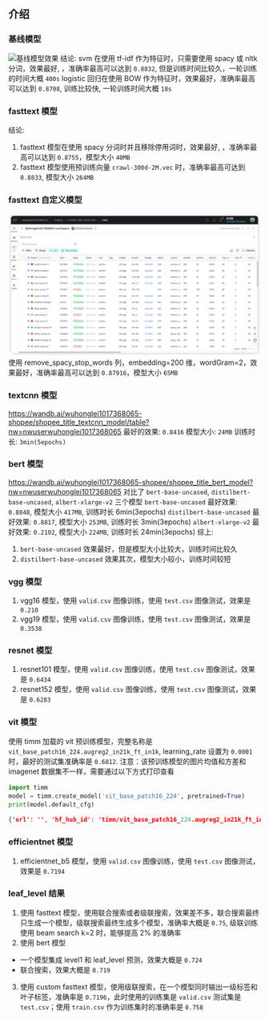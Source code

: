 ## 介绍
### 基线模型

![基线模型效果](https://p.ipic.vip/9otk4y.png)
结论:
svm 在使用 tf-idf 作为特征时，只需要使用 spacy 或 nltk 分词，效果最好, ，准确率最高可以达到 `0.8832`, 但是训练时间比较久，一轮训练的时间大概 `400s`
logistic 回归在使用 BOW 作为特征时，效果最好，准确率最高可以达到 `0.8708`, 训练比较快, 一轮训练时间大概 `18s`

### fasttext 模型

结论:
1. fasttext 模型在使用 spacy 分词时并且移除停用词时，效果最好, ，准确率最高可以达到 `0.8755`，模型大小 `40MB`
2. fasttext 模型使用预训练向量 `crawl-300d-2M.vec` 时，准确率最高可达到 `0.8833`, 模型大小 `264MB`

### fasttext 自定义模型
![fasttext 自定义模型效果](./screenshot/custom_fasttext.png)
使用 remove_spacy_stop_words 列，embedding=200 维，wordGram=2，效果最好，准确率最高可以达到 `0.87916`，模型大小 `65MB`

### textcnn 模型

https://wandb.ai/wuhonglei1017368065-shopee/shopee_title_textcnn_model/table?nw=nwuserwuhonglei1017368065
最好的效果: `0.8416`
模型大小: `24MB`
训练时长: `3min(5epochs)`


### bert 模型

https://wandb.ai/wuhonglei1017368065-shopee/shopee_title_bert_model?nw=nwuserwuhonglei1017368065
对比了 `bert-base-uncased`, `distilbert-base-uncased`, `albert-xlarge-v2` 三个模型
`bert-base-uncased` 最好效果: `0.8848`, 模型大小 `417MB`, 训练时长 6min(3epochs)
`distilbert-base-uncased` 最好效果: `0.8817`, 模型大小 `253MB`, 训练时长 3min(3epochs)
`albert-xlarge-v2` 最好效果: `0.2102`, 模型大小 `224MB`, 训练时长 24min(3epochs)
综上: 
1. `bert-base-uncased` 效果最好，但是模型大小比较大，训练时间比较久
2. `distilbert-base-uncased` 效果其次，模型大小较小，训练时间较短

### vgg 模型

1. vgg16 模型，使用 `valid.csv` 图像训练，使用 `test.csv` 图像测试，效果是 `0.210`
2. vgg19 模型，使用 `valid.csv` 图像训练，使用 `test.csv` 图像测试，效果是 `0.3538`

### resnet 模型

1. resnet101 模型，使用 `valid.csv` 图像训练，使用 `test.csv` 图像测试，效果是 `0.6434`
2. resnet152 模型，使用 `valid.csv` 图像训练，使用 `test.csv` 图像测试，效果是 `0.6283`

### vit 模型
 
使用 timm 加载的 vit 预训练模型，完整名称是 `vit_base_patch16_224.augreg2_in21k_ft_in1k`, learning_rate 设置为 `0.0001` 时，最好的测试集准确率是 `0.6812`.
注意：该预训练模型的图片均值和方差和 imagenet 数据集不一样，需要通过以下方式打印查看

```python
import timm
model = timm.create_model('vit_base_patch16_224', pretrained=True)
print(model.default_cfg)
```

```json
{'url': '', 'hf_hub_id': 'timm/vit_base_patch16_224.augreg2_in21k_ft_in1k', 'architecture': 'vit_base_patch16_224', 'tag': 'augreg2_in21k_ft_in1k', 'custom_load': False, 'input_size': (3, 224, 224), 'fixed_input_size': True, 'interpolation': 'bicubic', 'crop_pct': 0.9, 'crop_mode': 'center', 'mean': (0.5, 0.5, 0.5), 'std': (0.5, 0.5, 0.5), 'num_classes': 1000, 'pool_size': None, 'first_conv': 'patch_embed.proj', 'classifier': 'head'}
```

### efficientnet 模型

1. efficientnet_b5 模型，使用 `valid.csv` 图像训练，使用 `test.csv` 图像测试，效果是 `0.7194`

### leaf_level 结果

1. 使用 fasttext 模型，使用联合搜索或者级联搜索，效果差不多，联合搜索最终只生成一个模型，级联搜索最终生成多个模型，准确率大概是 `0.75`, 级联训练使用 beam search k=2 时，能够提高 2% 的准确率
2. 使用 bert 模型
  - 一个模型集成 level1 和 leaf_level 预测，效果大概是 `0.724`
  - 联合搜索，效果大概是 `0.719`
3. 使用 custom fasttext 模型，使用级联搜索，在一个模型同时输出一级标签和叶子标签，准确率是 `0.7196`，此时使用的训练集是 `valid.csv` 测试集是 `test.csv`；使用 `train.csv` 作为训练集时的准确率是 `0.758`